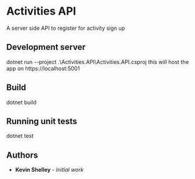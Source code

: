 # Activities API

A server side API to register for activity sign up 

## Development server

dotnet run --project .\Activities.API\Activities.API.csproj
this will host the app on https://localhost:5001

## Build

dotnet build

## Running unit tests

dotnet test

## Authors

* **Kevin Shelley** - *Initial work* 
